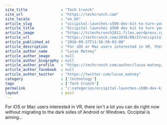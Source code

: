 ```yaml
---
site_title               : "Tech Crunch"
site_url                 : "https://techcrunch.com"
site_locale              : "en_US"
article_slug             : "occipital-launches-s500-dev-kit-to-turn-your-iphone-into-a-room-scale-tracked-vr-headset"
article_title            : "Occipital launches $500 dev kit to turn your iPhone into a room-scale tracked VR headset"
article_image            : "https://tctechcrunch2011.files.wordpress.com/2016/09/vr-dev-kit-knockout.jpg?w=764&h=400&crop=1"
article_url              : "https://techcrunch.com/2016/09/27/occipital-launches-500-dev-kit-to-turn-your-iphone-into-a-room-scale-tracked-vr-headset/"
article_published_at     : "2016-09-27T11:56:59-03:00"
article_description      : "For iOS or Mac users interested in VR, there isn't a lot you can do right now without migrating to the dark sides of Android or Windows. Occipital is aiming..."
article_author_name      : "Lucas Matney"
article_author_image     : null
article_author_biography : null
article_author_profile   : "https://techcrunch.com/author/lucas-matney/"
article_author_facebook  : null
article_author_twitter   : "https://twitter.com/lucas_matney"
category                 : ['technology']
tags                     : ['Tech Crunch']
permalink                : "/:categories/occipital-launches-s500-dev-kit-to-turn-your-iphone-into-a-room-scale-tracked-vr-headset/"
layout                   : post
---
```


For iOS or Mac users interested in VR, there isn't a lot you can do right now without migrating to the dark sides of Android or Windows. Occipital is aiming...
